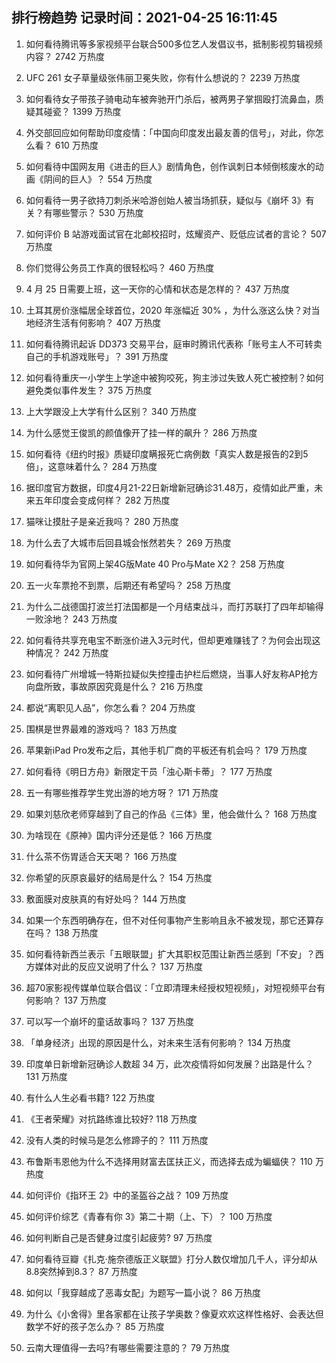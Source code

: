 
## 排行榜趋势 记录时间：2021-04-25 16:11:45
  
  1. 如何看待腾讯等多家视频平台联合500多位艺人发倡议书，抵制影视剪辑视频内容？ 2742 万热度
    
  2. UFC 261 女子草量级张伟丽卫冕失败，你有什么想说的？ 2239 万热度
    
  3. 如何看待女子带孩子骑电动车被奔驰开门杀后，被两男子掌掴殴打流鼻血，质疑其碰瓷？ 1399 万热度
    
  4. 外交部回应如何帮助印度疫情：「中国向印度发出最友善的信号」，对此，你怎么看？ 610 万热度
    
  5. 如何看待中国网友用《进击的巨人》剧情角色，创作讽刺日本倾倒核废水的动画《阴间的巨人》？ 554 万热度
    
  6. 如何看待一男子欲持刀刺杀米哈游创始人被当场抓获，疑似与《崩坏 3》有关？有哪些警示？ 530 万热度
    
  7. 如何评价 B 站游戏面试官在北邮校招时，炫耀资产、贬低应试者的言论？ 507 万热度
    
  8. 你们觉得公务员工作真的很轻松吗？ 460 万热度
    
  9. 4 月 25 日需要上班，这一天你的心情和状态是怎样的？ 437 万热度
    
  10. 土耳其房价涨幅居全球首位，2020 年涨幅近 30% ，为什么涨这么快？对当地经济生活有何影响？ 407 万热度
    
  11. 如何看待腾讯起诉 DD373 交易平台，庭审时腾讯代表称「账号主人不可转卖自己的手机游戏账号」？ 391 万热度
    
  12. 如何看待重庆一小学生上学途中被狗咬死，狗主涉过失致人死亡被控制？如何避免类似事件发生？ 375 万热度
    
  13. 上大学跟没上大学有什么区别？ 340 万热度
    
  14. 为什么感觉王俊凯的颜值像开了挂一样的飙升？ 286 万热度
    
  15. 如何看待《纽约时报》质疑印度瞒报死亡病例数「真实人数是报告的2到5倍」，这意味着什么？ 284 万热度
    
  16. 据印度官方数据，印度4月21-22日新增新冠确诊31.48万，疫情如此严重，未来五年印度会变成何样？ 282 万热度
    
  17. 猫咪让摸肚子是亲近我吗？ 280 万热度
    
  18. 为什么去了大城市后回县城会怅然若失？ 269 万热度
    
  19. 如何看待华为官网上架4G版Mate 40 Pro与Mate X2？ 258 万热度
    
  20. 五一火车票抢不到票，后期还有希望吗？ 258 万热度
    
  21. 为什么二战德国打波兰打法国都是一个月结束战斗，而打苏联打了四年却输得一败涂地？ 243 万热度
    
  22. 如何看待共享充电宝不断涨价进入3元时代，但却更难赚钱了？为何会出现这种情况？ 242 万热度
    
  23. 如何看待广州增城一特斯拉疑似失控撞击护栏后燃烧，当事人好友称AP抢方向盘所致，事故原因究竟是什么？ 216 万热度
    
  24. 都说“离职见人品”，你怎么看？ 204 万热度
    
  25. 围棋是世界最难的游戏吗？ 183 万热度
    
  26. 苹果新iPad Pro发布之后，其他手机厂商的平板还有机会吗？ 179 万热度
    
  27. 如何看待《明日方舟》新限定干员「浊心斯卡蒂」？ 177 万热度
    
  28. 五一有哪些推荐学生党出游的地方呀？ 171 万热度
    
  29. 如果刘慈欣老师穿越到了自己的作品《三体》里，他会做什么？ 168 万热度
    
  30. 为啥现在《原神》国内评分还是低？ 166 万热度
    
  31. 什么茶不伤胃适合天天喝？ 166 万热度
    
  32. 你希望的灰原哀最好的结局是什么？ 154 万热度
    
  33. 敷面膜对皮肤真的有好处吗？ 144 万热度
    
  34. 如果一个东西明确存在，但不对任何事物产生影响且永不被发现，那它还算存在吗？ 138 万热度
    
  35. 如何看待新西兰表示「五眼联盟」扩大其职权范围让新西兰感到「不安」？西方媒体对此的反应又说明了什么？ 137 万热度
    
  36. 超70家影视传媒单位联合倡议：「立即清理未经授权短视频」，对短视频平台有何影响？ 137 万热度
    
  37. 可以写一个崩坏的童话故事吗？ 137 万热度
    
  38. 「单身经济」出现的原因是什么，对未来生活有何影响？ 134 万热度
    
  39. 印度单日新增新冠确诊人数超 34 万，此次疫情将如何发展？出路是什么？ 131 万热度
    
  40. 有什么人生必看书籍? 122 万热度
    
  41. 《王者荣耀》对抗路练谁比较好? 118 万热度
    
  42. 没有人类的时候马是怎么修蹄子的？ 111 万热度
    
  43. 布鲁斯韦恩他为什么不选择用财富去匡扶正义，而选择去成为蝙蝠侠？ 110 万热度
    
  44. 如何评价《指环王 2》中的圣盔谷之战？ 109 万热度
    
  45. 如何评价综艺《青春有你 3》第二十期（上、下）？ 100 万热度
    
  46. 如何判断自己是否健身过度引起疲劳? 97 万热度
    
  47. 如何看待豆瓣《扎克·施奈德版正义联盟》打分人数仅增加几千人，评分却从8.8突然掉到8.3？ 87 万热度
    
  48. 如何以「我穿越成了恶毒女配」为题写一篇小说？ 86 万热度
    
  49. 为什么《小舍得》里各家都在让孩子学奥数？像夏欢欢这样性格好、会表达但数学不好的孩子怎么办？ 85 万热度
    
  50. 云南大理值得一去吗?有哪些需要注意的？ 79 万热度
    